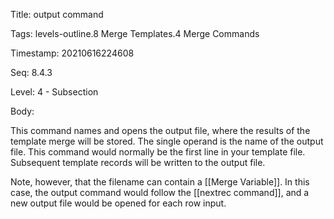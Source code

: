 Title:  output command

Tags:   levels-outline.8 Merge Templates.4 Merge Commands

Timestamp: 20210616224608

Seq:    8.4.3

Level:  4 - Subsection

Body: 

This command names and opens the output file, where the results of the template merge will be stored. The single operand is the name of the output file. This command would normally be the first line in your template file. Subsequent template records will be written to the output file.

Note, however, that the filename can contain a [[Merge Variable]]. In this case, the output command would follow the [[nextrec command]], and a new output file would be opened for each row input.
